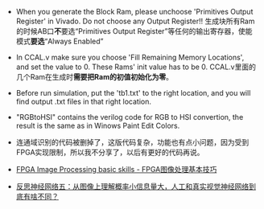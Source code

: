* When you generate the Block Ram, please unchoose 'Primitives Output Register' in Vivado. Do not choose any Output Register!!
生成块所有Ram的时候AB口**不**要选“Primitives Output Register”等任何的输出寄存器，使能模式**要选**“Always Enabled”
* In CCAL.v make sure you choose 'Fill Remaining Memory Locations', and set the value to 0. These Rams' init value has to be 0. 
CCAL.v里面的几个Ram在生成时**需要把Ram的初值初始化为零**。
* Before run simulation, put the 'tb1.txt' to the right location, and you will find output .txt files in that right location.
* "RGBtoHSI" contains the verilog code for RGB to HSI convertion, the result is the same as in Winows Paint Edit Colors.
* 连通域识别的代码被删掉了，这版代码复杂，功能也有点小问题，因为受到FPGA实现限制，所以我不分享了，以后有更好的代码再说。

* [FPGA Image Processing basic skills - FPGA图像处理基本技巧](https://www.bilibili.com/read/cv13109706)
* [反思神经网络五：从图像上理解概率小信息量大，人工和真实视觉神经网络到底有啥不同？](https://www.bilibili.com/video/BV12Q4y1X74G)
